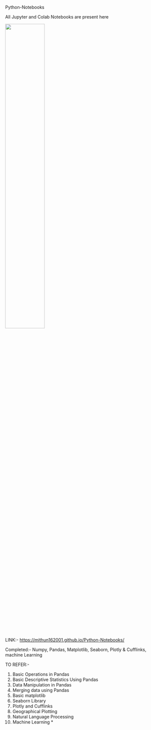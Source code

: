 Python-Notebooks


<p align="left">
  
All Jupyter and Colab Notebooks are present here
</p>
<img src="https://media.giphy.com/media/coxQHKASG60HrHtvkt/giphy.gif" width="50%">




LINK:- https://mithun162001.github.io/Python-Notebooks/


Completed:- Numpy, Pandas, Matplotlib, Seaborn, Plotly & Cufflinks, machine Learning

TO REFER:- <br>
1. Basic Operations in Pandas<br>
2. Basic Descriptive Statistics Using Pandas <br>
3. Data Manipulation in Pandas <br>
4. Merging data using Pandas <br>
5. Basic matplotlib <br> 
6. Seaborn Library <br>
7. Plotly and Cufflinks <br> 
8. Geographical Plotting <br>
9. Natural Language Processing <br>
10. Machine Learning * <br>
